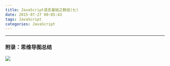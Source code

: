 ```yaml
---
title: JavaScript语言基础之数组(七)
date: 2015-07-27 00:05:43
tags: JavaScript
categories: JavaScript
---
```


---
<!--more-->

### 附录：思维导图总结

![](http://7xq6al.com1.z0.glb.clouddn.com/javascript%E6%95%B0%E7%BB%84.gif)
